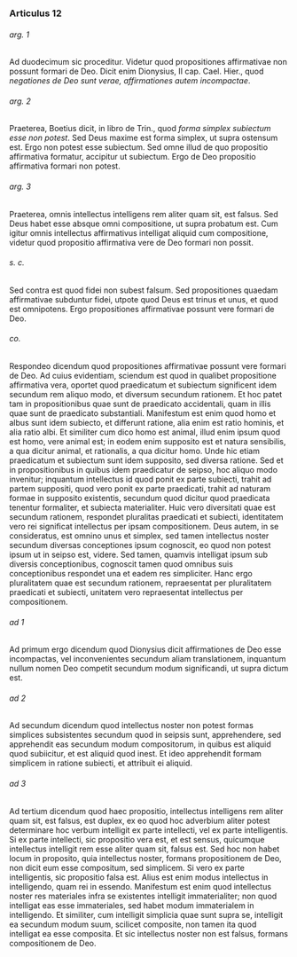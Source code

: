 ### Articulus 12

###### arg. 1
Ad duodecimum sic proceditur. Videtur quod propositiones affirmativae non possunt formari de Deo. Dicit enim Dionysius, II cap. Cael. Hier., quod *negationes de Deo sunt verae, affirmationes autem incompactae*.

###### arg. 2
Praeterea, Boetius dicit, in libro de Trin., quod *forma simplex subiectum esse non potest*. Sed Deus maxime est forma simplex, ut supra ostensum est. Ergo non potest esse subiectum. Sed omne illud de quo propositio affirmativa formatur, accipitur ut subiectum. Ergo de Deo propositio affirmativa formari non potest.

###### arg. 3
Praeterea, omnis intellectus intelligens rem aliter quam sit, est falsus. Sed Deus habet esse absque omni compositione, ut supra probatum est. Cum igitur omnis intellectus affirmativus intelligat aliquid cum compositione, videtur quod propositio affirmativa vere de Deo formari non possit.

###### s. c.
Sed contra est quod fidei non subest falsum. Sed propositiones quaedam affirmativae subduntur fidei, utpote quod Deus est trinus et unus, et quod est omnipotens. Ergo propositiones affirmativae possunt vere formari de Deo.

###### co.
Respondeo dicendum quod propositiones affirmativae possunt vere formari de Deo. Ad cuius evidentiam, sciendum est quod in qualibet propositione affirmativa vera, oportet quod praedicatum et subiectum significent idem secundum rem aliquo modo, et diversum secundum rationem. Et hoc patet tam in propositionibus quae sunt de praedicato accidentali, quam in illis quae sunt de praedicato substantiali. Manifestum est enim quod homo et albus sunt idem subiecto, et differunt ratione, alia enim est ratio hominis, et alia ratio albi. Et similiter cum dico homo est animal, illud enim ipsum quod est homo, vere animal est; in eodem enim supposito est et natura sensibilis, a qua dicitur animal, et rationalis, a qua dicitur homo. Unde hic etiam praedicatum et subiectum sunt idem supposito, sed diversa ratione. Sed et in propositionibus in quibus idem praedicatur de seipso, hoc aliquo modo invenitur; inquantum intellectus id quod ponit ex parte subiecti, trahit ad partem suppositi, quod vero ponit ex parte praedicati, trahit ad naturam formae in supposito existentis, secundum quod dicitur quod praedicata tenentur formaliter, et subiecta materialiter. Huic vero diversitati quae est secundum rationem, respondet pluralitas praedicati et subiecti, identitatem vero rei significat intellectus per ipsam compositionem. Deus autem, in se consideratus, est omnino unus et simplex, sed tamen intellectus noster secundum diversas conceptiones ipsum cognoscit, eo quod non potest ipsum ut in seipso est, videre. Sed tamen, quamvis intelligat ipsum sub diversis conceptionibus, cognoscit tamen quod omnibus suis conceptionibus respondet una et eadem res simpliciter. Hanc ergo pluralitatem quae est secundum rationem, repraesentat per pluralitatem praedicati et subiecti, unitatem vero repraesentat intellectus per compositionem.

###### ad 1
Ad primum ergo dicendum quod Dionysius dicit affirmationes de Deo esse incompactas, vel inconvenientes secundum aliam translationem, inquantum nullum nomen Deo competit secundum modum significandi, ut supra dictum est.

###### ad 2
Ad secundum dicendum quod intellectus noster non potest formas simplices subsistentes secundum quod in seipsis sunt, apprehendere, sed apprehendit eas secundum modum compositorum, in quibus est aliquid quod subiicitur, et est aliquid quod inest. Et ideo apprehendit formam simplicem in ratione subiecti, et attribuit ei aliquid.

###### ad 3
Ad tertium dicendum quod haec propositio, intellectus intelligens rem aliter quam sit, est falsus, est duplex, ex eo quod hoc adverbium aliter potest determinare hoc verbum intelligit ex parte intellecti, vel ex parte intelligentis. Si ex parte intellecti, sic propositio vera est, et est sensus, quicumque intellectus intelligit rem esse aliter quam sit, falsus est. Sed hoc non habet locum in proposito, quia intellectus noster, formans propositionem de Deo, non dicit eum esse compositum, sed simplicem. Si vero ex parte intelligentis, sic propositio falsa est. Alius est enim modus intellectus in intelligendo, quam rei in essendo. Manifestum est enim quod intellectus noster res materiales infra se existentes intelligit immaterialiter; non quod intelligat eas esse immateriales, sed habet modum immaterialem in intelligendo. Et similiter, cum intelligit simplicia quae sunt supra se, intelligit ea secundum modum suum, scilicet composite, non tamen ita quod intelligat ea esse composita. Et sic intellectus noster non est falsus, formans compositionem de Deo.

